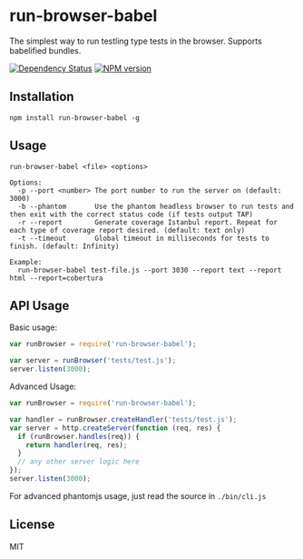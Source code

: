 # run-browser-babel

The simplest way to run testling type tests in the browser. Supports babelified bundles.

[![Dependency Status](https://img.shields.io/gemnasium/rtsao/run-browser-babel.svg)](https://gemnasium.com/rtsao/run-browser-babel)
[![NPM version](https://img.shields.io/npm/v/run-browser-babel.svg)](http://badge.fury.io/js/run-browser-babel)

## Installation

    npm install run-browser-babel -g


## Usage

    run-browser-babel <file> <options>

    Options:
      -p --port <number> The port number to run the server on (default: 3000)
      -b --phantom       Use the phantom headless browser to run tests and then exit with the correct status code (if tests output TAP)
      -r --report        Generate coverage Istanbul report. Repeat for each type of coverage report desired. (default: text only)
      -t --timeout       Global timeout in milliseconds for tests to finish. (default: Infinity)

    Example:
      run-browser-babel test-file.js --port 3030 --report text --report html --report=cobertura

## API Usage

Basic usage:

```js
var runBrowser = require('run-browser-babel');

var server = runBrowser('tests/test.js');
server.listen(3000);
```

Advanced Usage:

```js
var runBrowser = require('run-browser-babel');

var handler = runBrowser.createHandler('tests/test.js');
var server = http.createServer(function (req, res) {
  if (runBrowser.handles(req)) {
    return handler(req, res);
  }
  // any other server logic here
});
server.listen(3000);
```

For advanced phantomjs usage, just read the source in `./bin/cli.js`

## License

  MIT
